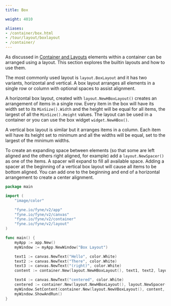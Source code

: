 ```yaml
---
title: Box

weight: 4010

aliases:
- /container/box.html
- /tour/layout/boxlayout
- /container/
---
```


As discussed in [Container and Layouts](/explore/container) elements
within a container can be arranged using a layout. This section explores
the builtin layouts and how to use them.

The most commonly used layout is `layout.BoxLayout` and it has two variants,
horizontal and vertical. A box layout arranges all elements in a single
row or column with optional spaces to assist alignment.

A horizontal box layout, created with `layout.NewHBoxLayout()` creates
an arrangement of items in a single row. Every item in the box will
have its width set to its `MinSize().Width` and the height will be
equal for all items, the largest of all the `MinSize().Height` values.
The layout can be used in a container or you can use the box widget
`widget.NewHBox()`.

A vertical box layout is similar but it arranges items in a column.
Each item will have its height set to minimum and all the widths will
be equal, set to the largest of the minimum widths.

To create an expanding space between elements (so that some are left
aligned and the others right aligned, for example) add a `layout.NewSpacer()`
as one of the items. A spacer will expand to fill all available space.
Adding a spacer at the beginning of a vertical box layout will cause
all items to be bottom aligned. You can add one to the beginning and
end of a horizontal arrangement to create a center alignment.

```go
package main

import (
	"image/color"

	"fyne.io/fyne/v2/app"
	"fyne.io/fyne/v2/canvas"
	"fyne.io/fyne/v2/container"
	"fyne.io/fyne/v2/layout"
)

func main() {
	myApp := app.New()
	myWindow := myApp.NewWindow("Box Layout")

	text1 := canvas.NewText("Hello", color.White)
	text2 := canvas.NewText("There", color.White)
	text3 := canvas.NewText("(right)", color.White)
	content := container.New(layout.NewHBoxLayout(), text1, text2, layout.NewSpacer(), text3)

	text4 := canvas.NewText("centered", color.White)
	centered := container.New(layout.NewHBoxLayout(), layout.NewSpacer(), text4, layout.NewSpacer())
	myWindow.SetContent(container.New(layout.NewVBoxLayout(), content, centered))
	myWindow.ShowAndRun()
}
```
